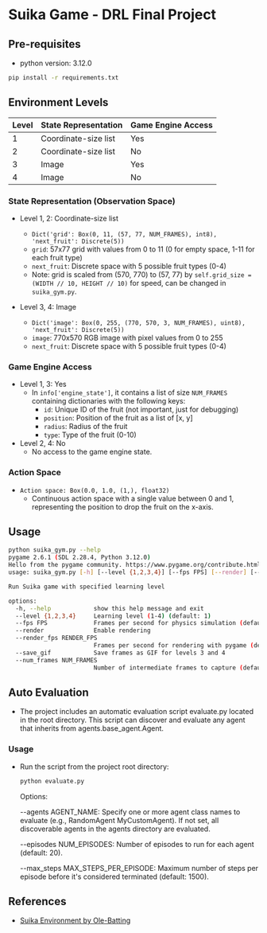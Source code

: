 # Suika Game - DRL Final Project

## Pre-requisites

- python version: 3.12.0

```bash
pip install -r requirements.txt
```

## Environment Levels

| Level | State Representation | Game Engine Access |
| ----- | -------------------- | ------------------ |
| 1     | Coordinate-size list | Yes                |
| 2     | Coordinate-size list | No                 |
| 3     | Image                | Yes                |
| 4     | Image                | No                 |

### State Representation (Observation Space)

- Level 1, 2: Coordinate-size list

  - `Dict('grid': Box(0, 11, (57, 77, NUM_FRAMES), int8), 'next_fruit': Discrete(5))`
  - `grid`: 57x77 grid with values from 0 to 11 (0 for empty space, 1-11 for each fruit type)
  - `next_fruit`: Discrete space with 5 possible fruit types (0-4)
  - Note: grid is scaled from (570, 770) to (57, 77) by `self.grid_size = (WIDTH // 10, HEIGHT // 10)` for speed, can be changed in `suika_gym.py`.

- Level 3, 4: Image
  - `Dict('image': Box(0, 255, (770, 570, 3, NUM_FRAMES), uint8), 'next_fruit': Discrete(5))`
  - `image`: 770x570 RGB image with pixel values from 0 to 255
  - `next_fruit`: Discrete space with 5 possible fruit types (0-4)

### Game Engine Access

- Level 1, 3: Yes
  - In `info['engine_state']`, it contains a list of size `NUM_FRAMES` containing dictionaries with the following keys:
    - `id`: Unique ID of the fruit (not important, just for debugging)
    - `position`: Position of the fruit as a list of [x, y]
    - `radius`: Radius of the fruit
    - `type`: Type of the fruit (0-10)
- Level 2, 4: No
  - No access to the game engine state.

### Action Space

- `Action space: Box(0.0, 1.0, (1,), float32)`
  - Continuous action space with a single value between 0 and 1, representing the position to drop the fruit on the x-axis.

## Usage

```bash
python suika_gym.py --help
pygame 2.6.1 (SDL 2.28.4, Python 3.12.0)
Hello from the pygame community. https://www.pygame.org/contribute.html
usage: suika_gym.py [-h] [--level {1,2,3,4}] [--fps FPS] [--render] [--render_fps RENDER_FPS] [--save_gif]

Run Suika game with specified learning level

options:
  -h, --help            show this help message and exit
  --level {1,2,3,4}     Learning level (1-4) (default: 1)
  --fps FPS             Frames per second for physics simulation (default: 120)
  --render              Enable rendering
  --render_fps RENDER_FPS
                        Frames per second for rendering with pygame (default: 60)
  --save_gif            Save frames as GIF for levels 3 and 4
  --num_frames NUM_FRAMES
                        Number of intermediate frames to capture (default: 4)
```

## Auto Evaluation

- The project includes an automatic evaluation script evaluate.py located in the root directory. This script can discover and evaluate any agent that inherits from agents.base_agent.Agent.

### Usage

- Run the script from the project root directory:

  ```bash
  python evaluate.py
  ```

  Options:

  --agents AGENT_NAME: Specify one or more agent class names to evaluate (e.g., RandomAgent MyCustomAgent). If not set, all discoverable agents in the agents directory are evaluated.

  --episodes NUM_EPISODES: Number of episodes to run for each agent (default: 20).

  --max_steps MAX_STEPS_PER_EPISODE: Maximum number of steps per episode before it's considered terminated (default: 1500).

## References

- [Suika Environment by Ole-Batting](https://github.com/Ole-Batting/suika/tree/master)
